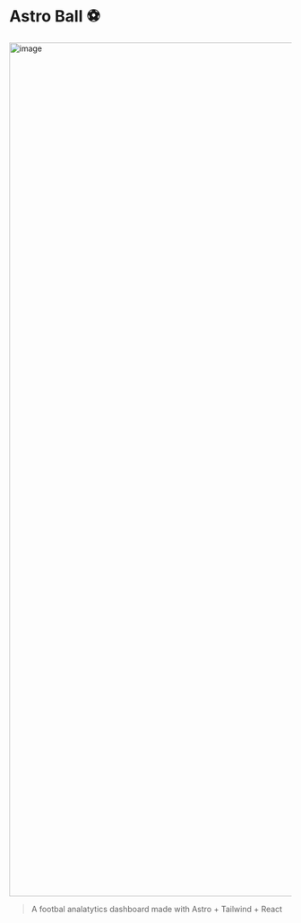 # Astro Ball ⚽


<img width="1526" alt="image" src="https://github.com/snoozeybabe/astro-dashboard-foot/assets/33023524/4e9d2341-8213-4212-aed2-b7e3e3021292">




> A footbal analatytics dashboard made with Astro + Tailwind + React

